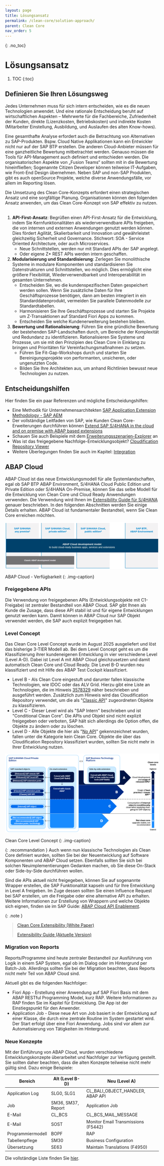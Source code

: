 ```yaml
---
layout: page
title: Lösungsansatz
permalink: /clean-core/solution-approach/
parent: Clean Core
nav_order: 5
---
```


{: .no_toc}
# Lösungsansatz

1. TOC
{:toc}

## Definieren Sie Ihren Lösungsweg
Jedes Unternehmen muss für sich intern entscheiden, wie es die neuen Technologien anwendet. Und eine rationale Entscheidung beruht auf wirtschaftlichen Aspekten – Mehrwerte für die Fachbereiche, Zufriedenheit der Kunden, direkte (Lizenzkosten, Betriebskosten) und indirekte Kosten (Mitarbeiter Einstellung, Ausbildung, und Auslaufen des alten Know-hows). 

Eine gesamthafte Analyse erfordert auch die Betrachtung von Alternativen zu SAP-Produkten. Bspw. Cloud Native Applikationen kann ein Entwickler nicht nur auf der SAP BTP erstellen. Die anderen Cloud-Anbieter müssen für eine ganzheitliche Bewertung mitbetrachtet werden. Genauso müssen die Tools für API-Management auch definiert und entschieden werden. Die organisatorischen Aspekte von „Fusion Teams“ sollten mit in die Bewertung hineinfließen; Sogenannte Citizen Developer können teilweise IT-Aufgaben, wie Front-End Design übernehmen. Neben SAP und non-SAP Produkten, gibt es auch openSource Projekte, welche diverse Anwendungsfälle, vor allem im Reporting lösen.

Die Umsetzung des Clean Core-Konzepts erfordert einen strategischen Ansatz und eine sorgfältige Planung. Organisationen können den folgenden Ansatz anwenden, um das Clean Core-Konzept von SAP effektiv zu nutzen. 
 
1. **API-First-Ansatz**: Begrüßen einen API-First-Ansatz für die Entwicklung, indem Sie Kernfunktionalitäten als wiederverwendbare APIs freigeben, die von internen und externen Anwendungen genutzt werden können. Dies fördert Agilität, Skalierbarkeit und Innovation und gewährleistet gleichzeitig Sicherheit und Governance. Stichwort: SOA - Service Oriented Architecture, oder auch Microservices.
    * Neue Schnittstellen, werden nur mit Standard APIs der SAP angelegt.
    * Oder eigene Z* REST APIs werden intern geschaffen.
2. **Modularisierung und Standardisierung**: Zerlegen Sie monolithische Systeme in modulare Komponenten und standardisieren Sie Datenstrukturen und Schnittstellen, wo möglich. Dies ermöglicht eine größere Flexibilität, Wiederverwendbarkeit und Interoperabilität im gesamten Unternehmen.
    * Entscheiden Sie, wo die kundenspezifischen Daten gespeichert werden sollen. Wenn Sie zusätzliche Daten für Ihre Geschäftsprozesse benötigen, dann am besten integriert in ein Standarddatenprodukt, vermeiden Sie parallele Datenmodelle zur Standardtabellen.
    * Harmonisieren Sie Ihre Geschäftsprozesse und starten Sie Projekte um Z-Transaktionen auf Standard Fiori Apps zu kommen.
    * Entscheiden Sie welche Kundenerweiterung bestehen bleiben. 
3.	**Bewertung und Rationalisierung**: Führen Sie eine gründliche Bewertung der bestehenden SAP-Landschaften durch, um Bereiche der Komplexität und Redundanz zu identifizieren. Rationalisieren Sie Systeme und Prozesse, um sie mit den Prinzipien des Clean Core in Einklang zu bringen und Prioritäten für Vereinfachungsmaßnahmen zu setzen.
    * Führen Sie Fit-Gap-Workshops durch und starten Sie Bereinigungsprojekte von performanten, unsicheren, oder ungenutzten Code. 
    * Bilden Sie Ihre Architekten aus, um anhand Richtlinien bewusst neue Technologien zu nutzen.

## Entscheidungshilfen

Hier finden Sie ein paar Referenzen und mögliche Entscheidungshilfen: 
* Eine Methodik für Unternehmensarchitekten [SAP Application Extension Methodology - SAP AEM](https://help.sap.com/docs/architecture_guidance/2f804cb5e53d4279879009100a2b2082/cd963582f46d421c9abfd28dc25ea7e3.html)
* Der vollständige Leitfaden von SAP, wie Kunden Clean Core-Erweiterungen durchführen können [Extend SAP S/4HANA in the cloud and on premise with ABAP based extensions](https://www.sap.com/documents/2022/10/52e0cd9b-497e-0010-bca6-c68f7e60039b.html)
* Schauen Sie auch Beispiele mit dem [Erweiterungsszenarien-Explorer](https://extensibilityexplorer.cfapps.eu10.hana.ondemand.com/ExtensibilityExplorer/#/ExtensibilityGuide) an
* Was ist das freigegebene Nachfolge-Entwicklungsobjekt? [Cloudification Repository Viewer](https://sap.github.io/abap-atc-cr-cv-s4hc/)
* Weitere Überlegungen finden Sie auch im Kapitel: [Integration](/integration)

## ABAP Cloud

ABAP Cloud ist das neue Entwicklungsmodell für alle Systemlandschaften, egal ob SAP BTP ABAP Environment, S/4HANA Cloud Public Edition und Private Edition oder S/4HANA On-Premise, können Sie das selbe Modell für die Entwicklung von Clean Core und Cloud Ready Anwendungen verwenden. Die Verwendung wird Ihnen im [Extensibility Guide für S/4HANA](https://www.sap.com/documents/2022/10/52e0cd9b-497e-0010-bca6-c68f7e60039b.html) genauer beschrieben. In den folgenden Abschnitten werden Sie einige Details erhalten. ABAP Cloud ist fundamentaler Bestandteil, wenn Sie Clean Core erreichen möchten.

![ABAP Cloud](./img/image-07.png)

ABAP Cloud - Verfügbarkeit
{: .img-caption}

### Freigegebene APIs

Die Verwendung von freigegebenen APIs (Entwicklungsobjekte mit C1-Freigabe) ist zentraler Bestandteil von ABAP Cloud. SAP gibt Ihnen als Kunde die Zusage, dass diese API stabil ist und für eigene Entwicklungen genutzt werden kann. Damit können in ABAP Cloud nur SAP Objekt verwendet werden, die SAP auch explizit freigegeben hat.

### Level Concept

Das Clean Core Level Concept wurde im August 2025 ausgeliefert und löst das bisherige 3-TIER Modell ab. Bei dem Level Concept geht es um die Klassifizierung ihrer kundeneigenen Entwicklung in vier verschiedene Level (Level A-D). Dabei ist Level A mit ABAP Cloud gleichzusetzen und damit automatisch Clean Core und Cloud Ready. Die Level B-D wurden neu klassifiziert und mit Hilfe des ABAP Test Cockpit klassifiziert.

* Level B - Als Clean Core eingestuft und darunter fallen klassische Technologien, wie IDOC oder das ALV Grid. Hierzu gibt eine Liste an Technologien, die im Hinweis [3578329](https://me.sap.com/notes/3578329) näher beschrieben und ausgeführt werden. Zusätzlich zum Hinweis wird das Cloudification Repository verwendet, um die als "[Classic API](https://sap.github.io/abap-atc-cr-cv-s4hc/?version=objectClassifications_3TierModel.json&states=classicAPI)" zugeordneten Objekte zu klassifizieren.
* Level C - Dieser Level wird als "SAP Intern" beschrieben und ist "Conditional Clean Core". Die APIs und Objekt sind nicht explizit freigegeben oder verboten, SAP hält sich allerdings die Option offen, die Objekte zu ändern oder zu löschen.
* Level D - Alle Objekte die hier als "[No API](https://sap.github.io/abap-atc-cr-cv-s4hc/?version=objectClassifications_3TierModel.json&states=noAPI)" gekennzeichnet wurden, fallen unter die Kategorie kein Clean Core. Objekte die über das Cloudification Repository klassifiziert wurden, sollten Sie nicht mehr in Ihrer Entwicklung nutzen.

![Level Concept](./img/image-10.png)

Clean Core Level Concept
{: .img-caption}

{: .recommandation }
Auch wenn nun klassische Technologien als Clean Core definiert wurden, sollten Sie bei der Neuentwicklung auf Software Komponenten und ABAP Cloud setzen. Ebenfalls sollten Sie sich bei solchen Neuimplementierungen Gedanken machen, ob Sie diese On-Stack oder Side-by-Side durchführen wollen. 

Sind die APIs aktuell nicht freigegeben, können Sie auf sogenannte Wrapper erstellen, die SAP Funktionalität kapseln und für Ihre Entwicklung in Level A freigeben. Im Zuge dessen sollten Sie einen Influence Request bei SAP erstellen, um die Freigabe oder eine alternative API zu erhalten. Weitere Informationen zur Erstellung von Wrappern und welche Objekte sich eignen, finden sie im SAP Guide: [ABAP Cloud API Enablement](https://www.sap.com/documents/2023/05/b0bd8ae6-747e-0010-bca6-c68f7e60039b.html).

{: .note }
> [Clean Core Extensibility (White Paper)](https://www.sap.com/documents/2024/09/20aece06-d87e-0010-bca6-c68f7e60039b.html)
>
> [Extensibility Guide (Aktuelle Version)](https://www.sap.com/documents/2022/10/52e0cd9b-497e-0010-bca6-c68f7e60039b.html)

### Migration von Reports

Reports/Programme sind heute zentraler Bestandteil zur Ausführung von Logik in einem SAP System, egal ob im Dialog oder im Hintergrund per Batch-Job. Allerdings sollten Sie bei der Migration beachten, dass Reports nicht mehr Teil von ABAP Cloud sind. 

Aktuell gibt es die folgenden Nachfolger:
* Fiori App - Erstellung einer Anwendung auf SAP Fiori Basis mit dem ABAP RESTful Programming Model, kurz RAP. Weitere Informationen zu RAP finden Sie im Kapitel für Entwicklung. Die App ist der Einstiegspunkt für den Anwender.
* Application Job - Diese neue Art von Job basiert in der Entwicklung auf einer Klasse, die durch eine zentrale Routine im System gestartet wird. Der Start erfolgt über eine Fiori Anwendung. Jobs sind vor allem zur Automatisierung von Tätigkeiten im Hintergrund.

### Neue Konzepte

Mit der Einführung von ABAP Cloud, wurden verschiedene Entwicklungskonzepte überarbeitet und Nachfolger zur Verfügung gestellt. Sie sollten daher beachten, dass die alten Konzepte teilweise nicht mehr gültig sind. Dazu einige Beispiele:

| Bereich           | Alt (Level B-D)    | Neu (Level A)                       |
|-------------------|--------------------|-------------------------------------|
| Application Log   | SLG0, SLG1         | CL_BALI_OBJECT_HANDLER, ABAP API    |
| Job               | SM36, SM37, Report | Application Job                     |
| E-Mail            | CL_BCS             | CL_BCS_MAIL_MESSAGE                 |
| E-Mail            | SOST               | Monitor Email Transmissions (F5442) |
| Programmiermodell | BOPF               | RAP                                 |
| Tabellenpflege    | SM30               | Business Configuration              |
| Übersetzung       | SE63               | Maintain Translations (F4950)       |

Die vollständige Liste finden Sie [hier](https://software-heroes.com/abap-cloud-api).